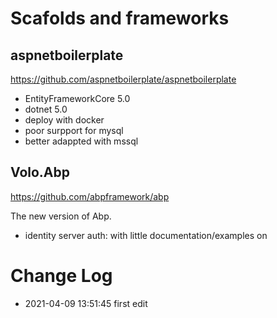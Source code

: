 # Scafolds and frameworks

## aspnetboilerplate

https://github.com/aspnetboilerplate/aspnetboilerplate

- EntityFrameworkCore 5.0
- dotnet 5.0
- deploy with docker
- poor surpport for mysql
- better adappted with mssql


## Volo.Abp

https://github.com/abpframework/abp

The new version of Abp.

- identity server auth: with little documentation/examples on


# Change Log

- 2021-04-09 13:51:45 first edit